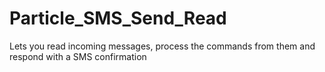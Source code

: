 # Particle_SMS_Send_Read
Lets you read incoming messages, process the commands from them and respond with a SMS confirmation
